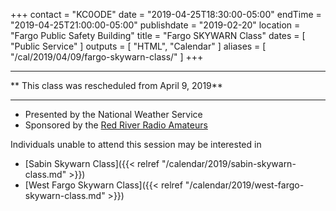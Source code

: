 +++
contact = "KC0ODE"
date = "2019-04-25T18:30:00-05:00"
endTime = "2019-04-25T21:00:00-05:00"
publishdate = "2019-02-20"
location = "Fargo Public Safety Building"
title = "Fargo SKYWARN Class"
dates = [ "Public Service" ]
outputs = [ "HTML", "Calendar" ]
aliases = [ "/cal/2019/04/09/fargo-skywarn-class/" ]
+++

---

** This class was rescheduled from April 9, 2019**

---

* Presented by the National Weather Service
* Sponsored by the [Red River Radio Amateurs](/)

Individuals unable to attend this session may be interested in

* [Sabin Skywarn Class]({{< relref "/calendar/2019/sabin-skywarn-class.md" >}})
* [West Fargo Skywarn Class]({{< relref "/calendar/2019/west-fargo-skywarn-class.md" >}})
